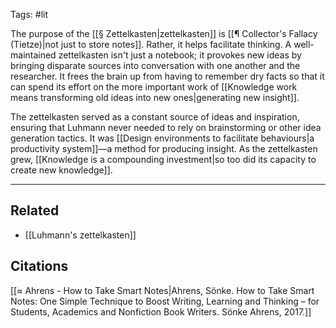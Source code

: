 Tags: #lit 

The purpose of the [[§ Zettelkasten|zettelkasten]] is [[¶ Collector's Fallacy (Tietze)|not just to store notes]]. Rather, it helps facilitate thinking. A well-maintained zettelkasten isn't just a notebook; it provokes new ideas by bringing disparate sources into conversation with one another and the researcher. It frees the brain up from having to remember dry facts so that it can spend its effort on the more important work of [[Knowledge work means transforming old ideas into new ones|generating new insight]]. 

The zettelkasten served as a constant source of ideas and inspiration, ensuring that Luhmann never needed to rely on brainstorming or other idea generation tactics. It was [[Design environments to facilitate behaviours|a productivity system]]—a method for producing insight. As the zettelkasten grew, [[Knowledge is a compounding investment|so too did its capacity to create new knowledge]]. 

---
## Related
- [[Luhmann's zettelkasten]]

## Citations
[[≈ Ahrens - How to Take Smart Notes|Ahrens, Sönke. How to Take Smart Notes: One Simple Technique to Boost Writing, Learning and Thinking – for Students, Academics and Nonfiction Book Writers. Sönke Ahrens, 2017.]]
